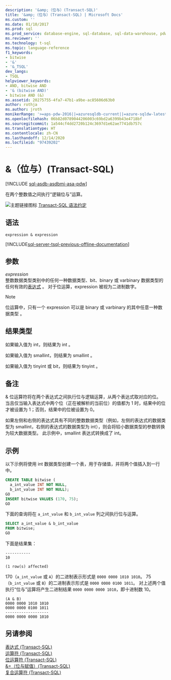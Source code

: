 ```yaml
---
description: '&amp;（位与）(Transact-SQL)'
title: '&amp;（位与）(Transact-SQL) | Microsoft Docs'
ms.custom: ''
ms.date: 01/10/2017
ms.prod: sql
ms.prod_service: database-engine, sql-database, sql-data-warehouse, pdw
ms.reviewer: ''
ms.technology: t-sql
ms.topic: language-reference
f1_keywords:
- bitwise
- '&'
- '&_TSQL'
dev_langs:
- TSQL
helpviewer_keywords:
- AND, bitwise AND
- '& (bitwise AND)'
- bitwise AND (&)
ms.assetid: 20275755-4fa7-47b1-a9be-ac85606d63b0
author: rothja
ms.author: jroth
monikerRange: '>=aps-pdw-2016||=azuresqldb-current||=azure-sqldw-latest||>=sql-server-2016||>=sql-server-linux-2017||=azuresqldb-mi-current'
ms.openlocfilehash: 06b82d0789044206003c69bd2a6399b43e4718bf
ms.sourcegitcommit: 1a544cf4dd2720b124c3697d1e62ae7741db757c
ms.translationtype: HT
ms.contentlocale: zh-CN
ms.lasthandoff: 12/14/2020
ms.locfileid: "97439202"
---
```

# <a name="amp-bitwise-and-transact-sql"></a>&amp;（位与）(Transact-SQL)
[!INCLUDE [sql-asdb-asdbmi-asa-pdw](../../includes/applies-to-version/sql-asdb-asdbmi-asa-pdw.md)]

  在两个整数值之间执行“逻辑位与”运算。  
  
 ![主题链接图标](../../database-engine/configure-windows/media/topic-link.gif "“主题链接”图标") [Transact-SQL 语法约定](../../t-sql/language-elements/transact-sql-syntax-conventions-transact-sql.md)  
  
## <a name="syntax"></a>语法  
  
```syntaxsql
expression & expression  
```  
  
[!INCLUDE[sql-server-tsql-previous-offline-documentation](../../includes/sql-server-tsql-previous-offline-documentation.md)]

## <a name="arguments"></a>参数
 *expression*  
 整数数据类型类别中的任何一种数据类型、bit、binary 或 varbinary 数据类型的任何有效的[表达式](../../t-sql/language-elements/expressions-transact-sql.md)  。 对于位运算，expression 被视为二进制数字。  
  
> [!NOTE]  
>  位运算中，只有一个 expression 可以是 binary 或 varbinary 的其中任意一种数据类型 。  
  
## <a name="result-types"></a>结果类型  
 如果输入值为 int，则结果为 int 。  
  
 如果输入值为 smallint，则结果为 smallint 。  
  
 如果输入值为 tinyint 或 bit，则结果为 tinyint  。  
  
## <a name="remarks"></a>备注  
 & 位运算符将在两个表达式之间执行位与逻辑运算，从两个表达式取对应的位。 当且仅当输入表达式中两个位（正在被解析的当前位）的值都为 1 时，结果中的位才被设置为 1；否则，结果中的位被设置为 0。  
  
 如果左侧和右侧的表达式具有不同的整数数据类型（例如，左侧的表达式的数据类型为 smallint，右侧的表达式的数据类型为 int），则会将较小数据类型的参数转换为较大数据类型。 此示例中，smallint 表达式转换成了 int。  
  
## <a name="examples"></a>示例  
 以下示例将使用 int 数据类型创建一个表，用于存储值，并将两个值插入到一行中。  
  
```sql
CREATE TABLE bitwise (   
  a_int_value INT NOT NULL,  
  b_int_value INT NOT NULL);  
GO  
INSERT bitwise VALUES (170, 75);  
GO  
```  
  
 下面的查询将在 `a_int_value` 和 `b_int_value` 列之间执行位与运算。  
  
```sql  
SELECT a_int_value & b_int_value  
FROM bitwise;  
GO  
```  
  
 下面是结果集：  
  
```  
-----------   
10            
  
(1 row(s) affected)  
```  
  
 170（`a_int_value` 或 `A`）的二进制表示形式是 `0000 0000 1010 1010`。 75（`b_int_value` 或 `B`）的二进制表示形式是 `0000 0000 0100 1011`。 对上述两个值执行“位与”运算将产生二进制结果 `0000 0000 0000 1010`，即十进制数 10。  
  
```  
(A & B)  
0000 0000 1010 1010  
0000 0000 0100 1011  
-------------------  
0000 0000 0000 1010  
```  
  
  
## <a name="see-also"></a>另请参阅  
 [表达式 (Transact-SQL)](../../t-sql/language-elements/expressions-transact-sql.md)   
 [运算符 (Transact-SQL)](../../t-sql/language-elements/operators-transact-sql.md)   
 [位运算符 (Transact-SQL)](../../t-sql/language-elements/bitwise-operators-transact-sql.md)   
 [&=（位与赋值）(Transact-SQL)](../../t-sql/language-elements/bitwise-and-equals-transact-sql.md)   
 [复合运算符 (Transact-SQL)](../../t-sql/language-elements/compound-operators-transact-sql.md)  
  
  


